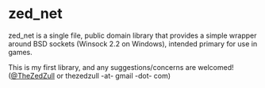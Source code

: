 # zed_net
zed_net is a single file, public domain library that provides a simple wrapper around BSD sockets (Winsock 2.2 on Windows), intended primary for use in games.

This is my first library, and any suggestions/concerns are welcomed! ([@TheZedZull](https://twitter.com/TheZedZull) or thezedzull -at- gmail -dot- com)
